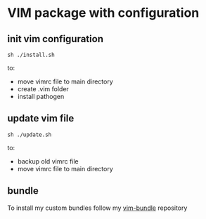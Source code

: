 # VIM package with configuration

## init vim configuration
```
sh ./install.sh
```

to:
  - move vimrc file to main directory
  - create .vim folder
  - install pathogen

## update vim file
```
sh ./update.sh
```
to:
  - backup old vimrc file
  - move vimrc file to main directory

## bundle

To install my custom bundles follow my [vim-bundle](https://github.com/mishaszu/vim-bundle) repository
